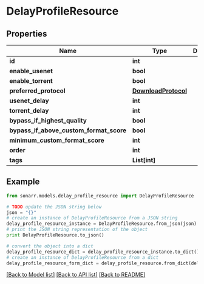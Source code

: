 # DelayProfileResource


## Properties

Name | Type | Description | Notes
------------ | ------------- | ------------- | -------------
**id** | **int** |  | [optional] 
**enable_usenet** | **bool** |  | [optional] 
**enable_torrent** | **bool** |  | [optional] 
**preferred_protocol** | [**DownloadProtocol**](DownloadProtocol.md) |  | [optional] 
**usenet_delay** | **int** |  | [optional] 
**torrent_delay** | **int** |  | [optional] 
**bypass_if_highest_quality** | **bool** |  | [optional] 
**bypass_if_above_custom_format_score** | **bool** |  | [optional] 
**minimum_custom_format_score** | **int** |  | [optional] 
**order** | **int** |  | [optional] 
**tags** | **List[int]** |  | [optional] 

## Example

```python
from sonarr.models.delay_profile_resource import DelayProfileResource

# TODO update the JSON string below
json = "{}"
# create an instance of DelayProfileResource from a JSON string
delay_profile_resource_instance = DelayProfileResource.from_json(json)
# print the JSON string representation of the object
print DelayProfileResource.to_json()

# convert the object into a dict
delay_profile_resource_dict = delay_profile_resource_instance.to_dict()
# create an instance of DelayProfileResource from a dict
delay_profile_resource_form_dict = delay_profile_resource.from_dict(delay_profile_resource_dict)
```
[[Back to Model list]](../README.md#documentation-for-models) [[Back to API list]](../README.md#documentation-for-api-endpoints) [[Back to README]](../README.md)



